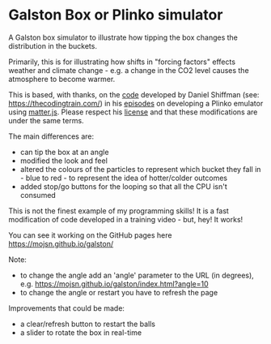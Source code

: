 # Galston Box or Plinko simulator
A Galston box simulator to illustrate how tipping the box changes the distribution in the buckets.

Primarily, this is for illustrating how shifts in "forcing factors" effects weather and climate change - e.g. a change in the CO2 level causes the atmosphere to become warmer.

This is based, with thanks, on the [code](https://github.com/CodingTrain/website/tree/main/CodingChallenges/CC_062_plinko/P5) developed by Daniel Shiffman (see: https://thecodingtrain.com/) in his [episodes](https://thecodingtrain.com/CodingChallenges/062.1-plinko.html) on developing a Plinko emulator using [matter.js](https://brm.io/matter-js/). Please respect his [license](https://github.com/CodingTrain/website/blob/main/LICENSE) and that these modifications are under the same terms.

The main differences are:
* can tip the box at an angle
* modified the look and feel 
* altered the colours of the particles to represent which bucket they fall in - blue to red - to represent the idea of hotter/colder outcomes
* added stop/go buttons for the looping so that all the CPU isn't consumed

This is not the finest example of my programming skills! It is a fast modification of code developed in a training video - but, hey! It works!

You can see it working on the GitHub pages here https://mojsn.github.io/galston/

Note:
* to change the angle add an 'angle' parameter to the URL (in degrees), e.g. https://mojsn.github.io/galston/index.html?angle=10
* to change the angle or restart you have to refresh the page

Improvements that could be made:
* a clear/refresh button to restart the balls
* a slider to rotate the box in real-time





